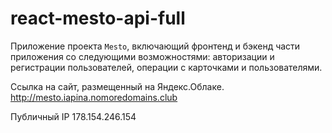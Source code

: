 # react-mesto-api-full
Приложение проекта `Mesto`, включающий фронтенд и бэкенд части приложения со следующими возможностями: авторизации и регистрации пользователей, операции с карточками и пользователями. 
  
Ссылка на сайт, размещенный на Яндекс.Облаке.
http://mesto.iapina.nomoredomains.club

Публичный IP
178.154.246.154
